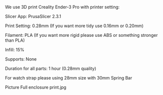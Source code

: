 We use 3D print Creality Ender-3 Pro
with printer setting:

Slicer App: PrusaSlicer 2.3.1

Print Setting: 0.28mm (If you want more tidy use 0.16mm or 0.20mm)

Filament: PLA (If you want more rigid please use ABS or something stronger than PLA)

Infill: 15%

Supports: None

Duration for all parts: 1 hour (0.28mm quality)

For watch strap please using 28mm size with 30mm Spring Bar

Picture Full enclosure print.jpg